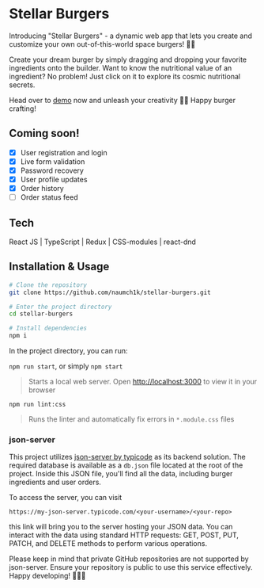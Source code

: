 # Stellar Burgers
Introducing "Stellar Burgers" - a dynamic web app that lets you create and customize your own out-of-this-world space burgers! 🚀🍔

Create your dream burger by simply dragging and dropping your favorite ingredients onto the builder. Want to know the nutritional value of an ingredient? No problem! Just click on it to explore its cosmic nutritional secrets.

Head over to [demo](https://naumch1k.github.io/stellar-burgers/) now and unleash your creativity 🌌🍔 Happy burger crafting!

## Coming soon!
- [x] User registration and login
- [x] Live form validation
- [x] Password recovery
- [x] User profile updates
- [x] Order history
- [ ] Order status feed

## Tech
React JS | TypeScript | Redux | CSS-modules | react-dnd

## Installation & Usage

```bash
# Clone the repository
git clone https://github.com/naumch1k/stellar-burgers.git

# Enter the project directory
cd stellar-burgers

# Install dependencies
npm i
```
In the project directory, you can run:

`npm run start`, or simply `npm start`
> Starts a local web server. Open [http://localhost:3000](http://localhost:3000) to view it in your browser

`npm run lint:css`
> Runs the linter and automatically fix errors in `*.module.css` files


### json-server

This project utilizes [json-server by typicode](https://my-json-server.typicode.com/ ) as its backend solution. The required database is available as a `db.json` file located at the root of the project. Inside this JSON file, you'll find all the data, including burger ingredients and user orders.

To access the server, you can visit

`https://my-json-server.typicode.com/<your-username>/<your-repo>`

this link will bring you to the server hosting your JSON data. You can interact with the data using standard HTTP requests: GET, POST, PUT, PATCH, and DELETE methods to perform various operations.

Please keep in mind that private GitHub repositories are not supported by json-server. Ensure your repository is public to use this service effectively. Happy developing! 🍔👩‍💻
